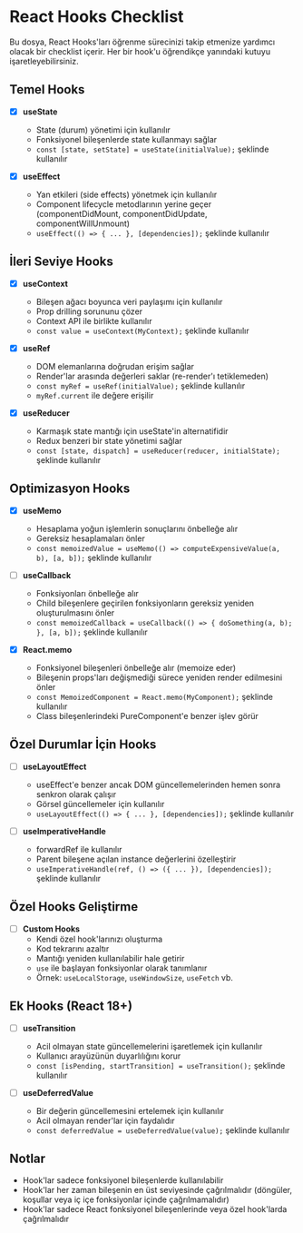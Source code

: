 # React Hooks Checklist

Bu dosya, React Hooks'ları öğrenme sürecinizi takip etmenize yardımcı olacak bir checklist içerir. Her bir hook'u öğrendikçe yanındaki kutuyu işaretleyebilirsiniz.

## Temel Hooks

- [x] **useState**
  - State (durum) yönetimi için kullanılır
  - Fonksiyonel bileşenlerde state kullanmayı sağlar
  - `const [state, setState] = useState(initialValue);` şeklinde kullanılır

- [x] **useEffect**
  - Yan etkileri (side effects) yönetmek için kullanılır
  - Component lifecycle metodlarının yerine geçer (componentDidMount, componentDidUpdate, componentWillUnmount)
  - `useEffect(() => { ... }, [dependencies]);` şeklinde kullanılır

## İleri Seviye Hooks

- [x] **useContext**
  - Bileşen ağacı boyunca veri paylaşımı için kullanılır
  - Prop drilling sorununu çözer
  - Context API ile birlikte kullanılır
  - `const value = useContext(MyContext);` şeklinde kullanılır

- [x] **useRef**
  - DOM elemanlarına doğrudan erişim sağlar
  - Render'lar arasında değerleri saklar (re-render'ı tetiklemeden)
  - `const myRef = useRef(initialValue);` şeklinde kullanılır
  - `myRef.current` ile değere erişilir

- [x] **useReducer**
  - Karmaşık state mantığı için useState'in alternatifidir
  - Redux benzeri bir state yönetimi sağlar
  - `const [state, dispatch] = useReducer(reducer, initialState);` şeklinde kullanılır

## Optimizasyon Hooks

- [x] **useMemo**
  - Hesaplama yoğun işlemlerin sonuçlarını önbelleğe alır
  - Gereksiz hesaplamaları önler
  - `const memoizedValue = useMemo(() => computeExpensiveValue(a, b), [a, b]);` şeklinde kullanılır

- [ ] **useCallback**
  - Fonksiyonları önbelleğe alır
  - Child bileşenlere geçirilen fonksiyonların gereksiz yeniden oluşturulmasını önler
  - `const memoizedCallback = useCallback(() => { doSomething(a, b); }, [a, b]);` şeklinde kullanılır

- [x] **React.memo**
  - Fonksiyonel bileşenleri önbelleğe alır (memoize eder)
  - Bileşenin props'ları değişmediği sürece yeniden render edilmesini önler
  - `const MemoizedComponent = React.memo(MyComponent);` şeklinde kullanılır
  - Class bileşenlerindeki PureComponent'e benzer işlev görür

## Özel Durumlar İçin Hooks

- [ ] **useLayoutEffect**
  - useEffect'e benzer ancak DOM güncellemelerinden hemen sonra senkron olarak çalışır
  - Görsel güncellemeler için kullanılır
  - `useLayoutEffect(() => { ... }, [dependencies]);` şeklinde kullanılır

- [ ] **useImperativeHandle**
  - forwardRef ile kullanılır
  - Parent bileşene açılan instance değerlerini özelleştirir
  - `useImperativeHandle(ref, () => ({ ... }), [dependencies]);` şeklinde kullanılır

## Özel Hooks Geliştirme

- [ ] **Custom Hooks**
  - Kendi özel hook'larınızı oluşturma
  - Kod tekrarını azaltır
  - Mantığı yeniden kullanılabilir hale getirir
  - `use` ile başlayan fonksiyonlar olarak tanımlanır
  - Örnek: `useLocalStorage`, `useWindowSize`, `useFetch` vb.

## Ek Hooks (React 18+)

- [ ] **useTransition**
  - Acil olmayan state güncellemelerini işaretlemek için kullanılır
  - Kullanıcı arayüzünün duyarlılığını korur
  - `const [isPending, startTransition] = useTransition();` şeklinde kullanılır

- [ ] **useDeferredValue**
  - Bir değerin güncellemesini ertelemek için kullanılır
  - Acil olmayan render'lar için faydalıdır
  - `const deferredValue = useDeferredValue(value);` şeklinde kullanılır

## Notlar

- Hook'lar sadece fonksiyonel bileşenlerde kullanılabilir
- Hook'lar her zaman bileşenin en üst seviyesinde çağrılmalıdır (döngüler, koşullar veya iç içe fonksiyonlar içinde çağrılmamalıdır)
- Hook'lar sadece React fonksiyonel bileşenlerinde veya özel hook'larda çağrılmalıdır 